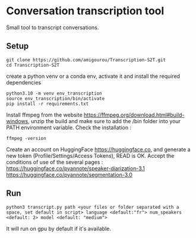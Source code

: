 # Conversation transcription tool

Small tool to transcript conversations.

## Setup

```
git clone https://github.com/amigourou/Transcription-S2T.git
cd Transcription-S2T
```

create a python venv or a conda env, activate it and install the required dependencies
```
python3.10 -m venv env_transcription
source env_transcription/bin/activate
pip install -r requirements.txt
```

Install ffmpeg from the website <https://ffmpeg.org/download.html#build-windows>, unzip the build and make sure to add the /bin folder into your PATH environment variable. Check the installation :
```
ffmpeg -version
```

Create an account on HuggingFace <https://huggingface.co>, and generate a new token (Profile/Settings/Access Tokens), READ is OK.
Accept the conditions of use of the several pages :
<https://huggingface.co/pyannote/speaker-diarization-3.1>
<https://huggingface.co/pyannote/segmentation-3.0>

## Run

```
python3 transcript.py path <your files or folder separated with a space, set default in script> language <default:"fr"> num_speakers <default: 2> model <default: "medium">
```

It will run on gpu by default if it's available.


